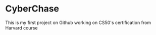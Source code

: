 # CyberChase
This is my first project on Github working on CS50's certification from Harvard course
